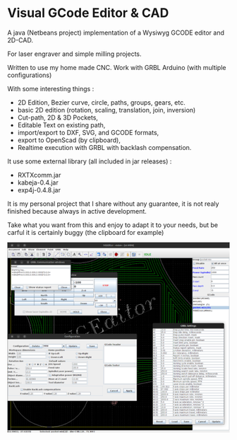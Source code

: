 # Visual GCode Editor & CAD
A java (Netbeans project) implementation of a Wysiwyg GCODE editor and 2D-CAD.

For laser engraver and simple milling projects.

Written to use my home made CNC.
Work with GRBL Arduino (with multiple configurations)

With some interesting things :
- 2D Edition, Bezier curve, circle, paths, groups, gears, etc.
- basic 2D edition (rotation, scaling, translation, join, inversion)
- Cut-path, 2D & 3D Pockets,
- Editable Text on existing path,
- import/export to DXF, SVG, and GCODE formats,
- export to OpenScad (by clipboard),
- Realtime execution with GRBL with backlash compensation.

It use some external library (all included in jar releases) :
- RXTXcomm.jar
- kabeja-0.4.jar
- exp4j-0.4.8.jar

It is my personal project that I share without any guarantee, it is not realy finished because always in active development.

Take what you want from this and enjoy to adapt it to your needs, but be carful it is certainly buggy (the clipboard for example)

![A screenshot of the application](https://github.com/clmwith/visualgcodeeditor/blob/main/screenshot-demo.png)